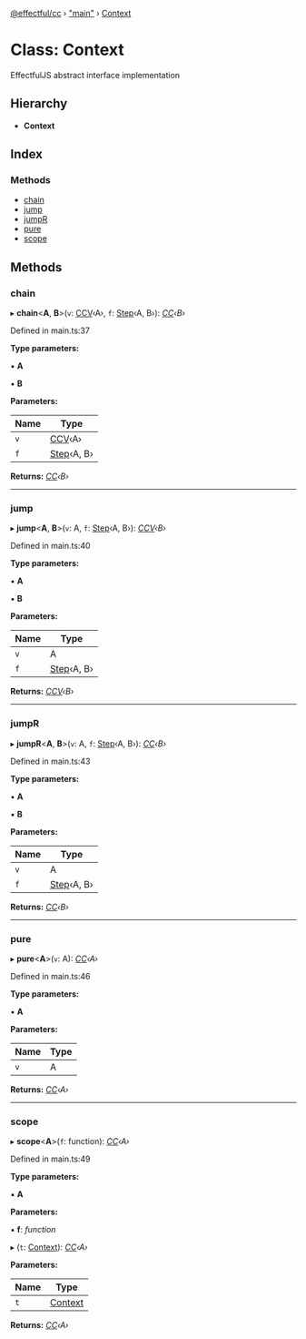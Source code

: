 [@effectful/cc](../README.md) › ["main"](../modules/_main_.md) › [Context](_main_.context.md)

# Class: Context

EffectfulJS abstract interface implementation

## Hierarchy

* **Context**

## Index

### Methods

* [chain](_main_.context.md#chain)
* [jump](_main_.context.md#jump)
* [jumpR](_main_.context.md#jumpr)
* [pure](_main_.context.md#pure)
* [scope](_main_.context.md#scope)

## Methods

###  chain

▸ **chain**<**A**, **B**>(`v`: [CCV](../modules/_main_.md#ccv)‹A›, `f`: [Step](../modules/_main_.md#step)‹A, B›): *[CC](../interfaces/_main_.cc.md)‹B›*

Defined in main.ts:37

**Type parameters:**

▪ **A**

▪ **B**

**Parameters:**

Name | Type |
------ | ------ |
`v` | [CCV](../modules/_main_.md#ccv)‹A› |
`f` | [Step](../modules/_main_.md#step)‹A, B› |

**Returns:** *[CC](../interfaces/_main_.cc.md)‹B›*

___

###  jump

▸ **jump**<**A**, **B**>(`v`: A, `f`: [Step](../modules/_main_.md#step)‹A, B›): *[CCV](../modules/_main_.md#ccv)‹B›*

Defined in main.ts:40

**Type parameters:**

▪ **A**

▪ **B**

**Parameters:**

Name | Type |
------ | ------ |
`v` | A |
`f` | [Step](../modules/_main_.md#step)‹A, B› |

**Returns:** *[CCV](../modules/_main_.md#ccv)‹B›*

___

###  jumpR

▸ **jumpR**<**A**, **B**>(`v`: A, `f`: [Step](../modules/_main_.md#step)‹A, B›): *[CC](../interfaces/_main_.cc.md)‹B›*

Defined in main.ts:43

**Type parameters:**

▪ **A**

▪ **B**

**Parameters:**

Name | Type |
------ | ------ |
`v` | A |
`f` | [Step](../modules/_main_.md#step)‹A, B› |

**Returns:** *[CC](../interfaces/_main_.cc.md)‹B›*

___

###  pure

▸ **pure**<**A**>(`v`: A): *[CC](../interfaces/_main_.cc.md)‹A›*

Defined in main.ts:46

**Type parameters:**

▪ **A**

**Parameters:**

Name | Type |
------ | ------ |
`v` | A |

**Returns:** *[CC](../interfaces/_main_.cc.md)‹A›*

___

###  scope

▸ **scope**<**A**>(`f`: function): *[CC](../interfaces/_main_.cc.md)‹A›*

Defined in main.ts:49

**Type parameters:**

▪ **A**

**Parameters:**

▪ **f**: *function*

▸ (`t`: [Context](_main_.context.md)): *[CC](../interfaces/_main_.cc.md)‹A›*

**Parameters:**

Name | Type |
------ | ------ |
`t` | [Context](_main_.context.md) |

**Returns:** *[CC](../interfaces/_main_.cc.md)‹A›*
